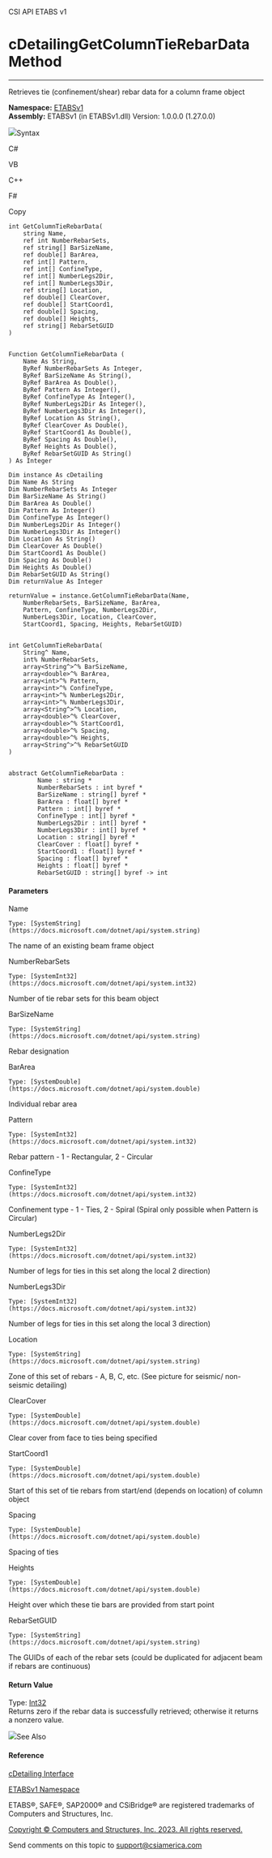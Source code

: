 ﻿

CSI API ETABS v1

# cDetailingGetColumnTieRebarData Method  
  
---  
  
Retrieves tie (confinement/shear) rebar data for a column frame object

**Namespace:** [ETABSv1](2780f1b8-2033-5289-2298-1cdb2a7508d9.htm)  
**Assembly:** ETABSv1 (in ETABSv1.dll) Version: 1.0.0.0 (1.27.0.0)

![](../icons/SectionExpanded.png)Syntax

C#

VB

C++

F#

Copy

    
    
    int GetColumnTieRebarData(
    	string Name,
    	ref int NumberRebarSets,
    	ref string[] BarSizeName,
    	ref double[] BarArea,
    	ref int[] Pattern,
    	ref int[] ConfineType,
    	ref int[] NumberLegs2Dir,
    	ref int[] NumberLegs3Dir,
    	ref string[] Location,
    	ref double[] ClearCover,
    	ref double[] StartCoord1,
    	ref double[] Spacing,
    	ref double[] Heights,
    	ref string[] RebarSetGUID
    )
    
    
    Function GetColumnTieRebarData ( 
    	Name As String,
    	ByRef NumberRebarSets As Integer,
    	ByRef BarSizeName As String(),
    	ByRef BarArea As Double(),
    	ByRef Pattern As Integer(),
    	ByRef ConfineType As Integer(),
    	ByRef NumberLegs2Dir As Integer(),
    	ByRef NumberLegs3Dir As Integer(),
    	ByRef Location As String(),
    	ByRef ClearCover As Double(),
    	ByRef StartCoord1 As Double(),
    	ByRef Spacing As Double(),
    	ByRef Heights As Double(),
    	ByRef RebarSetGUID As String()
    ) As Integer
    
    Dim instance As cDetailing
    Dim Name As String
    Dim NumberRebarSets As Integer
    Dim BarSizeName As String()
    Dim BarArea As Double()
    Dim Pattern As Integer()
    Dim ConfineType As Integer()
    Dim NumberLegs2Dir As Integer()
    Dim NumberLegs3Dir As Integer()
    Dim Location As String()
    Dim ClearCover As Double()
    Dim StartCoord1 As Double()
    Dim Spacing As Double()
    Dim Heights As Double()
    Dim RebarSetGUID As String()
    Dim returnValue As Integer
    
    returnValue = instance.GetColumnTieRebarData(Name, 
    	NumberRebarSets, BarSizeName, BarArea, 
    	Pattern, ConfineType, NumberLegs2Dir, 
    	NumberLegs3Dir, Location, ClearCover, 
    	StartCoord1, Spacing, Heights, RebarSetGUID)
    
    
    int GetColumnTieRebarData(
    	String^ Name, 
    	int% NumberRebarSets, 
    	array<String^>^% BarSizeName, 
    	array<double>^% BarArea, 
    	array<int>^% Pattern, 
    	array<int>^% ConfineType, 
    	array<int>^% NumberLegs2Dir, 
    	array<int>^% NumberLegs3Dir, 
    	array<String^>^% Location, 
    	array<double>^% ClearCover, 
    	array<double>^% StartCoord1, 
    	array<double>^% Spacing, 
    	array<double>^% Heights, 
    	array<String^>^% RebarSetGUID
    )
    
    
    abstract GetColumnTieRebarData : 
            Name : string * 
            NumberRebarSets : int byref * 
            BarSizeName : string[] byref * 
            BarArea : float[] byref * 
            Pattern : int[] byref * 
            ConfineType : int[] byref * 
            NumberLegs2Dir : int[] byref * 
            NumberLegs3Dir : int[] byref * 
            Location : string[] byref * 
            ClearCover : float[] byref * 
            StartCoord1 : float[] byref * 
            Spacing : float[] byref * 
            Heights : float[] byref * 
            RebarSetGUID : string[] byref -> int 
    

#### Parameters

Name

    Type: [SystemString](https://docs.microsoft.com/dotnet/api/system.string)  
The name of an existing beam frame object

NumberRebarSets

    Type: [SystemInt32](https://docs.microsoft.com/dotnet/api/system.int32)  
Number of tie rebar sets for this beam object

BarSizeName

    Type: [SystemString](https://docs.microsoft.com/dotnet/api/system.string)  
Rebar designation

BarArea

    Type: [SystemDouble](https://docs.microsoft.com/dotnet/api/system.double)  
Individual rebar area

Pattern

    Type: [SystemInt32](https://docs.microsoft.com/dotnet/api/system.int32)  
Rebar pattern - 1 - Rectangular, 2 - Circular

ConfineType

    Type: [SystemInt32](https://docs.microsoft.com/dotnet/api/system.int32)  
Confinement type - 1 - Ties, 2 - Spiral (Spiral only possible when Pattern is
Circular)

NumberLegs2Dir

    Type: [SystemInt32](https://docs.microsoft.com/dotnet/api/system.int32)  
Number of legs for ties in this set along the local 2 direction)

NumberLegs3Dir

    Type: [SystemInt32](https://docs.microsoft.com/dotnet/api/system.int32)  
Number of legs for ties in this set along the local 3 direction)

Location

    Type: [SystemString](https://docs.microsoft.com/dotnet/api/system.string)  
Zone of this set of rebars - A, B, C, etc. (See picture for seismic/ non-
seismic detailing)

ClearCover

    Type: [SystemDouble](https://docs.microsoft.com/dotnet/api/system.double)  
Clear cover from face to ties being specified

StartCoord1

    Type: [SystemDouble](https://docs.microsoft.com/dotnet/api/system.double)  
Start of this set of tie rebars from start/end (depends on location) of column
object

Spacing

    Type: [SystemDouble](https://docs.microsoft.com/dotnet/api/system.double)  
Spacing of ties

Heights

    Type: [SystemDouble](https://docs.microsoft.com/dotnet/api/system.double)  
Height over which these tie bars are provided from start point

RebarSetGUID

    Type: [SystemString](https://docs.microsoft.com/dotnet/api/system.string)  
The GUIDs of each of the rebar sets (could be duplicated for adjacent beam if
rebars are continuous)

#### Return Value

Type: [Int32](https://docs.microsoft.com/dotnet/api/system.int32)  
Returns zero if the rebar data is successfully retrieved; otherwise it returns
a nonzero value.

![](../icons/SectionExpanded.png)See Also

#### Reference

[cDetailing Interface](361a91e7-25b4-8a09-dff9-a6b292f4ba73.htm)

[ETABSv1 Namespace](2780f1b8-2033-5289-2298-1cdb2a7508d9.htm)

ETABS®, SAFE®, SAP2000® and CSiBridge® are registered trademarks of Computers
and Structures, Inc.  

[Copyright © Computers and Structures, Inc. 2023. All rights
reserved.](http://www.csiamerica.com)

Send comments on this topic to
[support@csiamerica.com](mailto:support%40csiamerica.com?Subject=CSI%20API%20ETABS%20v1)

